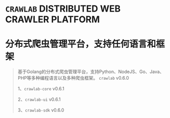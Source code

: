 # `CRAWLAB` DISTRIBUTED WEB CRAWLER PLATFORM

# 分布式爬虫管理平台，支持任何语言和框架

> 基于Golang的分布式爬虫管理平台，支持Python、NodeJS、Go、Java、PHP等多种编程语言以及多种爬虫框架。
> `crawlab` v0.6.0
> 
> 1、`crawlab-core` v0.6.1
> 
> 2、`crawlab-ui` v0.6.1
> 
> 3、`crawlab-sdk` v0.6.0
